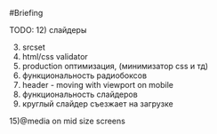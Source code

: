#Briefing





TODO:
12) слайдеры

3) srcset
8) html/css validator
9) production оптимизация, (минимизатор css и тд)
10) функциональность радиобоксов
11) header - moving with viewport on mobile
13) функциональность слайдеров
14) круглый слайдер съезжает на загрузке

15)@media on mid size screens